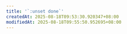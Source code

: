 ```yaml
---
title: '`:unset done`'
createdAt: 2025-08-18T09:53:30.920347+08:00
modifiedAt: 2025-08-18T09:55:50.952695+08:00
---
```



